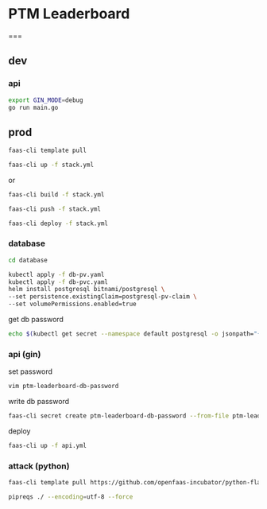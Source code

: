 # PTM Leaderboard
===

## dev

### api
```bash
export GIN_MODE=debug
go run main.go
```




## prod

```sh
faas-cli template pull

faas-cli up -f stack.yml
```

or

```sh
faas-cli build -f stack.yml

faas-cli push -f stack.yml

faas-cli deploy -f stack.yml
```

### database

```bash
cd database
```

```bash
kubectl apply -f db-pv.yaml
kubectl apply -f db-pvc.yaml
helm install postgresql bitnami/postgresql \
--set persistence.existingClaim=postgresql-pv-claim \
--set volumePermissions.enabled=true
```

get db password
```bash
echo $(kubectl get secret --namespace default postgresql -o jsonpath="{.data.postgresql-password}" | base64 --decode)
```

### api (gin)

set password

```bash
vim ptm-leaderboard-db-password
```

write db password


```bash
faas-cli secret create ptm-leaderboard-db-password --from-file ptm-leaderboard-db-password
```

deploy

```bash
faas-cli up -f api.yml
```


### attack (python)

```bash
faas-cli template pull https://github.com/openfaas-incubator/python-flask-template
```

```bash
pipreqs ./ --encoding=utf-8 --force
```

